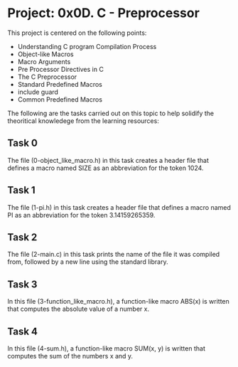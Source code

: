 # Project: 0x0D. C - Preprocessor

This project is centered on the following points:
- Understanding C program Compilation Process
- Object-like Macros
- Macro Arguments
- Pre Processor Directives in C
- The C Preprocessor
- Standard Predefined Macros
- include guard
- Common Predefined Macros

The following are the tasks carried out on this topic to help solidify the theoritical knowledege from the learning resources:

## Task 0

The file (0-object_like_macro.h) in this task creates a header file that defines a macro named SIZE as an abbreviation for the token 1024.

## Task 1

The file (1-pi.h) in this task creates a header file that defines a macro named PI as an abbreviation for the token 3.14159265359.

## Task 2

The file (2-main.c) in this task prints the name of the file it was compiled from, followed by a new line using the standard library.

## Task 3

In this file (3-function_like_macro.h), a function-like macro ABS(x) is written that computes the absolute value of a number x.

## Task 4

In this file (4-sum.h), a function-like macro SUM(x, y) is written that computes the sum of the numbers x and y.
